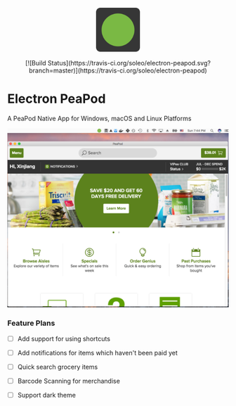 <p align="center">
	<a href="http://peapod.com">
	<img src="https://raw.githubusercontent.com/soleo/electron-peapod/master/static/Icon.png" alt="PeaPod" width="100" /></a>
</p>
<p align="center">
[![Build Status](https://travis-ci.org/soleo/electron-peapod.svg?branch=master)](https://travis-ci.org/soleo/electron-peapod)
</p>

# Electron PeaPod
A PeaPod Native App for Windows, macOS and Linux Platforms

<div align="center">
	<a href="https://github.com/soleo/electron-peapod/releases/latest" align="center">
		<img src="media/screenshot-macos.png" width="617">
	</a>
</div>

### Feature Plans

- [ ] Add support for using shortcuts
- [ ] Add notifications for items which haven't been paid yet
- [ ] Quick search grocery items
- [ ] Barcode Scanning for merchandise
- [ ] Support dark theme




